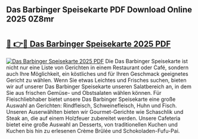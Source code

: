 ## Das Barbinger Speisekarte PDF Download Online 2025 0Z8mr

# <h2><a href="http://gc6jemj.nevu.top/?p=Das+Barbinger+Speisekarte">🔗 👉🔴 Das Barbinger Speisekarte 2025 PDF</a></h2>

[![Das Barbinger Speisekarte 2025 PDF](https://i.imgur.com/dBaPXMq.png)](http://gc6jemj.nevu.top/?p=Das+Barbinger+Speisekarte)
Die Das Barbinger Speisekarte ist nicht nur eine Liste von Gerichten in einem Restaurant oder Café, sondern auch Ihre Möglichkeit, ein köstliches und für Ihren Geschmack geeignetes Gericht zu wählen. Wenn Sie etwas Leichtes und Frisches suchen, bieten wir auf unserer Das Barbinger Speisekarte unseren Salatbereich an, in dem Sie aus frischen Gemüse- und Obstsalaten wählen können. Für Fleischliebhaber bietet unsere Das Barbinger Speisekarte eine große Auswahl an Gerichten: Rindfleisch, Schweinefleisch, Huhn und Fisch. Unseren Auserwählten bieten wir Gourmet-Gerichte wie Schaschlik und Steak an, die auf einem Holzfeuer zubereitet werden. Unsere Cafeteria bietet eine große Auswahl an Desserts, von traditionellen Kuchen und Kuchen bis hin zu erlesenen Crème Brûlée und Schokoladen-Fufu-Pai.
